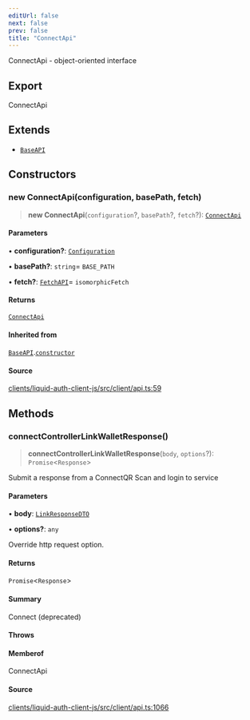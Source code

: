```yaml
---
editUrl: false
next: false
prev: false
title: "ConnectApi"
---
```


ConnectApi - object-oriented interface

## Export

ConnectApi

## Extends

- [`BaseAPI`](/reference/typescript/auth/client/classes/baseapi/)

## Constructors

### new ConnectApi(configuration, basePath, fetch)

> **new ConnectApi**(`configuration`?, `basePath`?, `fetch`?): [`ConnectApi`](/reference/typescript/auth/client/classes/connectapi/)

#### Parameters

• **configuration?**: [`Configuration`](/reference/typescript/auth/client/classes/configuration/)

• **basePath?**: `string`= `BASE_PATH`

• **fetch?**: [`FetchAPI`](/reference/typescript/auth/client/interfaces/fetchapi/)= `isomorphicFetch`

#### Returns

[`ConnectApi`](/reference/typescript/auth/client/classes/connectapi/)

#### Inherited from

[`BaseAPI`](/reference/typescript/auth/client/classes/baseapi/).[`constructor`](/reference/typescript/auth/client/classes/baseapi/#constructors)

#### Source

[clients/liquid-auth-client-js/src/client/api.ts:59](https://github.com/algorandfoundation/liquid-auth/blob/8878aa0007608386baa019f80c46f90dd8baec70/clients/liquid-auth-client-js/src/client/api.ts#L59)

## Methods

### connectControllerLinkWalletResponse()

> **connectControllerLinkWalletResponse**(`body`, `options`?): `Promise`\<`Response`\>

Submit a response from a ConnectQR Scan and login to service

#### Parameters

• **body**: [`LinkResponseDTO`](/reference/typescript/auth/client/interfaces/linkresponsedto/)

• **options?**: `any`

Override http request option.

#### Returns

`Promise`\<`Response`\>

#### Summary

Connect (deprecated)

#### Throws

#### Memberof

ConnectApi

#### Source

[clients/liquid-auth-client-js/src/client/api.ts:1066](https://github.com/algorandfoundation/liquid-auth/blob/8878aa0007608386baa019f80c46f90dd8baec70/clients/liquid-auth-client-js/src/client/api.ts#L1066)
